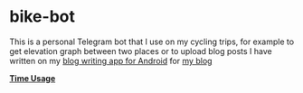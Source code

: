 # bike-bot

This is a personal Telegram bot that I use on my cycling trips, for example to get elevation graph between two places or to upload blog posts I have written on my [blog writing app for Android](https://github.com/JaakkoLipsanen/Blogger) for [my blog](https://flai.xyz/blog)

[**Time Usage**](https://gist.github.com/JaakkoLipsanen/9aa3a8f319c11eb2bcf9f7bce8b156c2)
